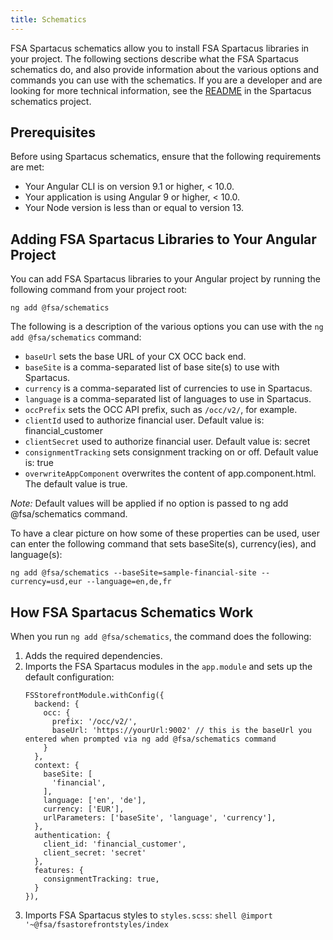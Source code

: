 ```yaml
---
title: Schematics
---
```


FSA Spartacus schematics allow you to install FSA Spartacus libraries in your project. The following sections describe what the FSA Spartacus schematics do, and also provide information about the various options and commands you can use with the schematics. If you are a developer and are looking for more technical information, see the [README](https://github.com/SAP/spartacus/blob/develop/projects/schematics/README.md) in the Spartacus schematics project.

## Prerequisites

Before using Spartacus schematics, ensure that the following requirements are met:

- Your Angular CLI is on version 9.1 or higher, < 10.0.
- Your application is using Angular 9 or higher, < 10.0.
- Your Node version is less than or equal to version 13.

## Adding FSA Spartacus Libraries to Your Angular Project

You can add FSA Spartacus libraries to your Angular project by running the following command from your project root:

```shell
ng add @fsa/schematics
```

The following is a description of the various options you can use with the `ng add @fsa/schematics` command:

- `baseUrl` sets the base URL of your CX OCC back end.
- `baseSite` is a comma-separated list of base site(s) to use with Spartacus.
- `currency` is a comma-separated list of currencies to use in Spartacus.
- `language` is a comma-separated list of languages to use in Spartacus.
- `occPrefix` sets the OCC API prefix, such as `/occ/v2/`, for example.
- `clientId` used to authorize financial user. Default value is: financial_customer
- `clientSecret` used to authorize financial user. Default value is: secret
- `consignmentTracking` sets consignment tracking on or off. Default value is: true
- `overwriteAppComponent` overwrites the content of app.component.html. The default value is true.

*Note:* Default values will be applied if no option is passed to ng add @fsa/schematics command.

To have a clear picture on how some of these properties can be used, user can enter the following command that sets baseSite(s), currency(ies), and language(s):
```shell
ng add @fsa/schematics --baseSite=sample-financial-site --currency=usd,eur --language=en,de,fr
```

## How FSA Spartacus Schematics Work

When you run `ng add @fsa/schematics`, the command does the following:

1. Adds the required dependencies.
1. Imports the FSA Spartacus modules in the `app.module` and sets up the default configuration:
    ```shell
    FSStorefrontModule.withConfig({
      backend: {
        occ: {
          prefix: '/occ/v2/',
          baseUrl: 'https://yourUrl:9002' // this is the baseUrl you entered when prompted via ng add @fsa/schematics command
        }
      },
      context: {
        baseSite: [
          'financial',
        ],
        language: ['en', 'de'],
        currency: ['EUR'],
        urlParameters: ['baseSite', 'language', 'currency'],
      },
      authentication: {
        client_id: 'financial_customer',
        client_secret: 'secret'
      },
      features: {
        consignmentTracking: true,
      }
    }),
    ```
  1. Imports FSA Spartacus styles to `styles.scss`:
    ```shell
    @import '~@fsa/fsastorefrontstyles/index
    ```


